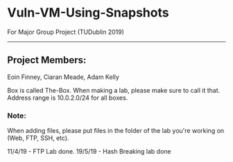 # Vuln-VM-Using-Snapshots
For Major Group Project (TUDublin 2019)

---

## Project Members:
  Eoin Finney, 
  Ciaran Meade, 
  Adam Kelly
  

Box is called The-Box. When making a lab, please make sure to call it that. Address range is 10.0.2.0/24 for all boxes.


### Note: 
  When adding files, please put files in the folder of the lab you're working on (Web, FTP, SSH, etc).
  
  11/4/19 - FTP Lab done.
  19/5/19 - Hash Breaking lab done
